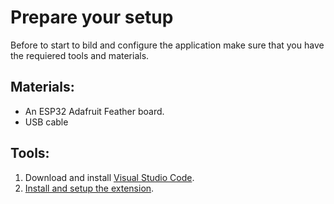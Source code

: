 # Prepare your setup

Before to start to bild and configure the application make sure that you have the requiered tools and materials.

## Materials:

  - An ESP32 Adafruit Feather board.
  - USB cable

## Tools:

1. Download and install [Visual Studio Code](https://code.visualstudio.com/).
2. [Install and setup the extension](./docs/tutorial/install.md).
